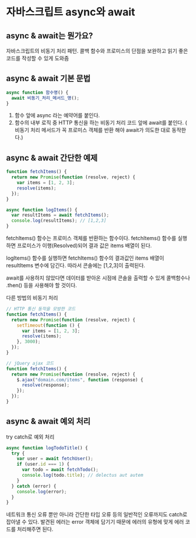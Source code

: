 # 자바스크립트 async와 await

## async & await는 뭔가요?

자바스크립트의 비동기 처리 패턴.
콜백 함수와 프로미스의 단점을 보완하고 읽기 좋은 코드를 작성할 수 있게 도와줌

## async & await 기본 문법

```javascript
async function 함수명() {
  await 비동기_처리_메서드_명();
}
```

1. 함수 앞에 async 라는 예약어를 붙인다.
2. 함수의 내부 로직 중 HTTP 통신을 하는 비동기 처리 코드 앞에 await를 붙인다. ( 비동기 처리 메서드가 꼭 프로미스 객체를 반환 해야 await가 의도한 대로 동작한다.)

## async & await 간단한 예제

```javascript
function fetchItems() {
  return new Promise(function (resolve, reject) {
    var items = [1, 2, 3];
    resolve(items);
  });
}

async function logItems() {
  var resultItems = await fetchItems();
  console.log(resultItems); // [1,2,3]
}
```

fetchItems() 함수는 프로미스 객체를 반환하는 함수이다.
fetchItems() 함수를 실행하면 프로미스가 이행(Resolved)되어 결과 값은 items 배열이 된다.

logItems() 함수를 실행하면 fetchItems() 함수의 결과값인 items 배열이 resultItems 변수에 담긴다.
따라서 콘솔에는 [1,2,3]이 출력된다.

await를 사용하지 않았다면 데이터를 받아온 시점에 콘솔을 출력할 수 있게 콜백함수나 .then() 등을 사용해야 할 것이다.

다른 방법의 비동기 처리

```javascript
// HTTP 통신 동작을 모방한 코드
function fetchItems() {
  return new Promise(function (resolve, reject) {
    setTimeout(function () {
      var items = [1, 2, 3];
      resolve(items);
    }, 3000);
  });
}

// jQuery ajax 코드
function fetchItems() {
  return new Promise(function (resolve, reject) {
    $.ajax("domain.com/items", function (response) {
      resolve(response);
    });
  });
}
```

## async & await 예외 처리

try catch로 예외 처리

```javascript
async function logTodoTitle() {
  try {
    var user = await fetchUser();
    if (user.id === 1) {
      var todo = await fetchTodo();
      console.log(todo.title); // delectus aut autem
    }
  } catch (error) {
    console.log(error);
  }
}
```

네트워크 통신 오류 뿐만 아니라 간단한 타입 오류 등의 일반적인 오류까지도 catch로 잡아낼 수 있다.
발견된 에러는 error 객체에 담기기 때문에 에러의 유형에 맞게 에러 코드를 처리해주면 된다.
